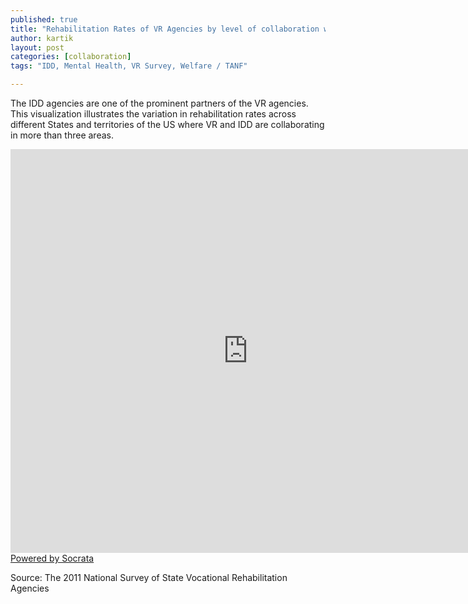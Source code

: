 ```yaml
---
published: true
title: "Rehabilitation Rates of VR Agencies by level of collaboration with IDD, MH, Welfare/TANF"
author: kartik
layout: post
categories: [collaboration]
tags: "IDD, Mental Health, VR Survey, Welfare / TANF"

---
```


The IDD agencies are one of the prominent partners of the VR agencies. This visualization illustrates the variation in rehabilitation rates across different States and territories of the US where VR and IDD are collaborating in more than three areas.
<div><iframe width="760px" height="646px" frameborder="0" scrolling="no" src="https://opendata.socrata.com/w/45xy-mgcw/y34g-bnf3?cur=s81lKH7g-us&amp;from=root"></iframe><a href="http://www.socrata.com/" target="_blank">Powered by Socrata</a>

</div>
<p>Source: The 2011 National Survey of State Vocational Rehabilitation Agencies</p>
